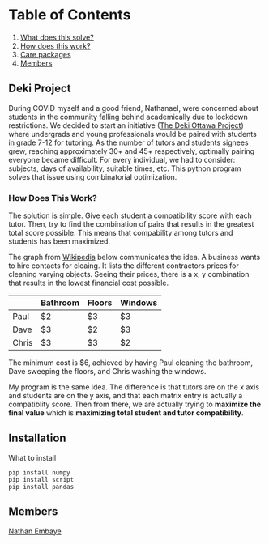 # Table of Contents

1. [What does this solve?](#deki-project)
2. [How does this work?](#how-does-this-work)
3. [Care packages](#installation)
4. [Members](#members)


## Deki Project

During COVID myself and a good friend, Nathanael, were concerned about students in the community falling behind academically due to lockdown restrictions. We decided to start an initiative ([The Deki Ottawa Project](https://www.instagram.com/thedekiottawaproject/?hl=en)) where undergrads and young professionals would be paired with students in grade 7-12 for tutoring. As the number of tutors and students signees grew, reaching approximately 30+ and 45+ respectively, optimally pairing everyone became difficult. For every individual, we had to consider: subjects, days of availability, suitable times, etc. This python program solves that issue using combinatorial optimization. 



### How Does This Work?

The solution is simple. Give each student a compatibility score with each tutor. Then, try to find the combination of pairs that results in the greatest total score possible. This means that compability among tutors and students has been maximized. 

The graph from [Wikipedia](https://en.wikipedia.org/wiki/Hungarian_algorithm) below communicates the idea. A business wants to hire contacts for cleaing. It lists the different contractors prices for cleaning varying objects. Seeing their prices, there is a x, y combination that results in the lowest financial cost possible.


|       | Bathroom | Floors | Windows |
|-------|----------|--------|---------|
| Paul  | $2       | $3     | $3      |
| Dave  | $3       | $2     | $3      |
| Chris | $3       | $3     | $2      |


The minimum cost is $6, achieved by having Paul cleaning the bathroom, Dave sweeping the floors, and Chris washing the windows.

My program is the same idea. The difference is that tutors are on the x axis and students are on the y axis, and that each matrix entry is actually a compatiblity score. Then from there, we are actually trying to **maximize the final value** which is **maximizing total student and tutor compatibility**.



## Installation

What to install

```
pip install numpy
pip install script 
pip install pandas 
```

## Members
[Nathan Embaye](https://nathanembaye.me)

